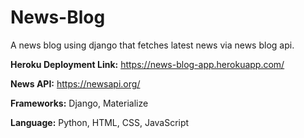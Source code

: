 # News-Blog
A news blog using django that fetches latest news via news blog api.

**Heroku Deployment Link:** https://news-blog-app.herokuapp.com/

**News API:** https://newsapi.org/

**Frameworks:** Django, Materialize

**Language:** Python, HTML, CSS, JavaScript
